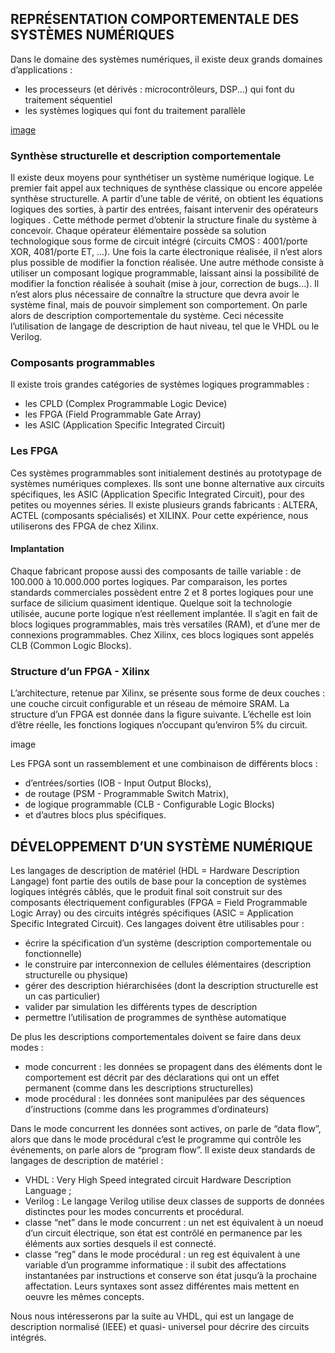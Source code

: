 ## REPRÉSENTATION COMPORTEMENTALE DES SYSTÈMES NUMÉRIQUES

Dans le domaine des systèmes numériques, il existe deux grands domaines d’applications :
- les processeurs (et dérivés : microcontrôleurs, DSP...) qui font du traitement séquentiel
- les systèmes logiques qui font du traitement parallèle

[  image](https://github.com/madou-sow/FPGA-PYNQ-Z2-langage-VHDL/blob/main/images/schema-systeme-numerique.png)

### Synthèse structurelle et description comportementale
Il existe deux moyens pour synthétiser un système numérique logique.
Le premier fait appel aux techniques de synthèse classique ou encore appelée synthèse structurelle. A partir
d’une table de vérité, on obtient les équations logiques des sorties, à partir des entrées, faisant intervenir des
opérateurs logiques .
Cette méthode permet d’obtenir la structure finale du système à concevoir. Chaque opérateur élémentaire
possède sa solution technologique sous forme de circuit intégré (circuits CMOS : 4001/porte XOR,
4081/porte ET, ...). Une fois la carte électronique réalisée, il n’est alors plus possible de modifier la fonction
réalisée.
Une autre méthode consiste à utiliser un composant logique programmable, laissant ainsi la possibilité de
modifier la fonction réalisée à souhait (mise à jour, correction de bugs...).
Il n’est alors plus nécessaire de connaître la structure que devra avoir le système final, mais de pouvoir
simplement son comportement. On parle alors de description comportementale du système. Ceci nécessite
l’utilisation de langage de description de haut niveau, tel que le VHDL ou le Verilog.

### Composants programmables
Il existe trois grandes catégories de systèmes logiques programmables :

- les CPLD (Complex Programmable Logic Device)
- les FPGA (Field Programmable Gate Array)
- les ASIC (Application Specific Integrated Circuit)

### Les FPGA
Ces systèmes programmables sont initialement destinés au prototypage de systèmes numériques
complexes. Ils sont une bonne alternative aux circuits spécifiques, les ASIC (Application Specific Integrated
Circuit), pour des petites ou moyennes séries.
Il existe plusieurs grands fabricants : ALTERA, ACTEL (composants spécialisés) et XILINX. Pour cette
expérience, nous utiliserons des FPGA de chez Xilinx.

#### Implantation
Chaque fabricant propose aussi des composants de taille variable : de 100.000 à 10.000.000 portes logiques.
Par comparaison, les portes standards commerciales possèdent entre 2 et 8 portes logiques pour une surface
de silicium quasiment identique.
Quelque soit la technologie utilisée, aucune porte logique n’est réellement implantée. Il s’agit en fait de
blocs logiques programmables, mais très versatiles (RAM), et d’une mer de connexions programmables.
Chez Xilinx, ces blocs logiques sont appelés CLB (Common Logic Blocks).

### Structure d’un FPGA - Xilinx
L’architecture, retenue par Xilinx, se présente sous forme de deux couches : une couche circuit configurable
et un réseau de mémoire SRAM. La structure d’un FPGA est donnée dans la figure suivante. L’échelle est
loin d’être réelle, les fonctions logiques n’occupant qu’environ 5% du circuit.

image

Les FPGA sont un rassemblement et une combinaison de différents blocs :

- d’entrées/sorties (IOB - Input Output Blocks),
- de routage (PSM - Programmable Switch Matrix),
- de logique programmable (CLB - Configurable Logic Blocks)
- et d’autres blocs plus spécifiques.

## DÉVELOPPEMENT D’UN SYSTÈME NUMÉRIQUE

Les langages de description de matériel (HDL = Hardware Description Langage) font partie des outils de
base pour la conception de systèmes logiques intégrés câblés, que le produit final soit construit sur des
composants électriquement configurables (FPGA = Field Programmable Logic Array) ou des circuits
intégrés spécifiques (ASIC = Application Specific Integrated Circuit).
Ces langages doivent être utilisables pour :

- écrire la spécification d’un système (description comportementale ou fonctionnelle)
- le construire par interconnexion de cellules élémentaires (description structurelle ou physique)
- gérer des description hiérarchisées (dont la description structurelle est un cas particulier)
- valider par simulation les différents types de description
- permettre l’utilisation de programmes de synthèse automatique
  
De plus les descriptions comportementales doivent se faire dans deux modes :

- mode concurrent : les données se propagent dans des éléments dont le comportement est décrit
par des déclarations qui ont un effet permanent (comme dans les descriptions structurelles)
- mode procédural : les données sont manipulées par des séquences d’instructions (comme dans
les programmes d’ordinateurs)

Dans le mode concurrent les données sont actives, on parle de “data flow”, alors que dans le mode
procédural c’est le programme qui contrôle les événements, on parle alors de “program flow”. Il existe deux
standards de langages de description de matériel :

- VHDL : Very High Speed integrated circuit Hardware Description Language ;
- Verilog : Le langage Verilog utilise deux classes de supports de données distinctes pour les modes
concurrents et procédural.
- classe “net” dans le mode concurrent : un net est équivalent à un noeud d’un circuit électrique, son état est
contrôlé en permanence par les éléments aux sorties desquels il est connecté.
- classe “reg” dans le mode procédural : un reg est équivalent à une variable d’un programme informatique :
il subit des affectations instantanées par instructions et conserve son état jusqu’à la prochaine affectation.
Leurs syntaxes sont assez différentes mais mettent en oeuvre les mêmes concepts.

Nous nous intéresserons par la suite au VHDL, qui est un langage de description normalisé (IEEE) et quasi-
universel pour décrire des circuits intégrés.
